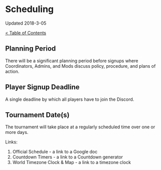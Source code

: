 
# Scheduling

Updated 2018-3-05

[< Table of Contents][0]

## Planning Period

There will be a significant planning period before signups where Coordinators, Admins, and Mods discuss policy, procedure, and plans of action.

## Player Signup Deadline

A single deadline by which all players have to join the Discord.

## Tournament Date(s)

The tournament will take place at a regularly scheduled time over one or more days.


Links:

1. Official Schedule - a link to a Google doc
2. Countdown Timers - a link to a Countdown generator
3. World Timezone Clock & Map - a link to a timezone clock

[0]: ../README.md
[1]: some_website
[2]: some_website
[3]: some_website
